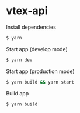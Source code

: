 # vtex-api

Install dependencies

```sh
$ yarn
```

Start app (develop mode)

```sh
$ yarn dev
```

Start app (production mode)

```sh
$ yarn build && yarn start
```

Build app

```sh
$ yarn build
```


